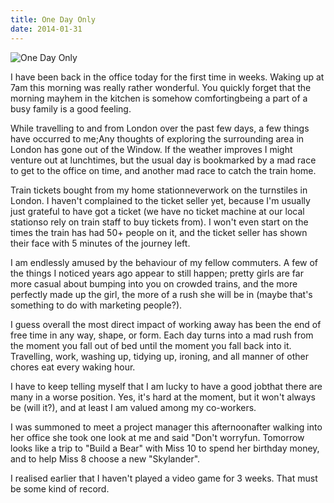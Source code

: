 ```yaml
---
title: One Day Only
date: 2014-01-31
---
```


![One Day Only](https://source.unsplash.com/qTpc0Vj4YoE/1600x900)

I have been back in the office today for the first time in weeks. Waking up at 7am this morning was really rather wonderful. You quickly forget that the morning mayhem in the kitchen is somehow comfortingbeing a part of a busy family is a good feeling.

While travelling to and from London over the past few days, a few things have occurred to me;Any thoughts of exploring the surrounding area in London has gone out of the Window. If the weather improves I might venture out at lunchtimes, but the usual day is bookmarked by a mad race to get to the office on time, and another mad race to catch the train home.

Train tickets bought from my home stationneverwork on the turnstiles in London. I haven't complained to the ticket seller yet, because I'm usually just grateful to have got a ticket (we have no ticket machine at our local stationso rely on train staff to buy tickets from). I won't even start on the times the train has had 50+ people on it, and the ticket seller has shown their face with 5 minutes of the journey left.

I am endlessly amused by the behaviour of my fellow commuters. A few of the things I noticed years ago appear to still happen; pretty girls are far more casual about bumping into you on crowded trains, and the more perfectly made up the girl, the more of a rush she will be in (maybe that's something to do with marketing people?).

I guess overall the most direct impact of working away has been the end of free time in any way, shape, or form. Each day turns into a mad rush from the moment you fall out of bed until the moment you fall back into it. Travelling, work, washing up, tidying up, ironing, and all manner of other chores eat every waking hour.

I have to keep telling myself that I am lucky to have a good jobthat there are many in a worse position. Yes, it's hard at the moment, but it won't always be (will it?), and at least I am valued among my co-workers.

I was summoned to meet a project manager this afternoonafter walking into her office she took one look at me and said "Don't worryfun. Tomorrow looks like a trip to "Build a Bear" with Miss 10 to spend her birthday money, and to help Miss 8 choose a new "Skylander".

I realised earlier that I haven't played a video game for 3 weeks. That must be some kind of record.